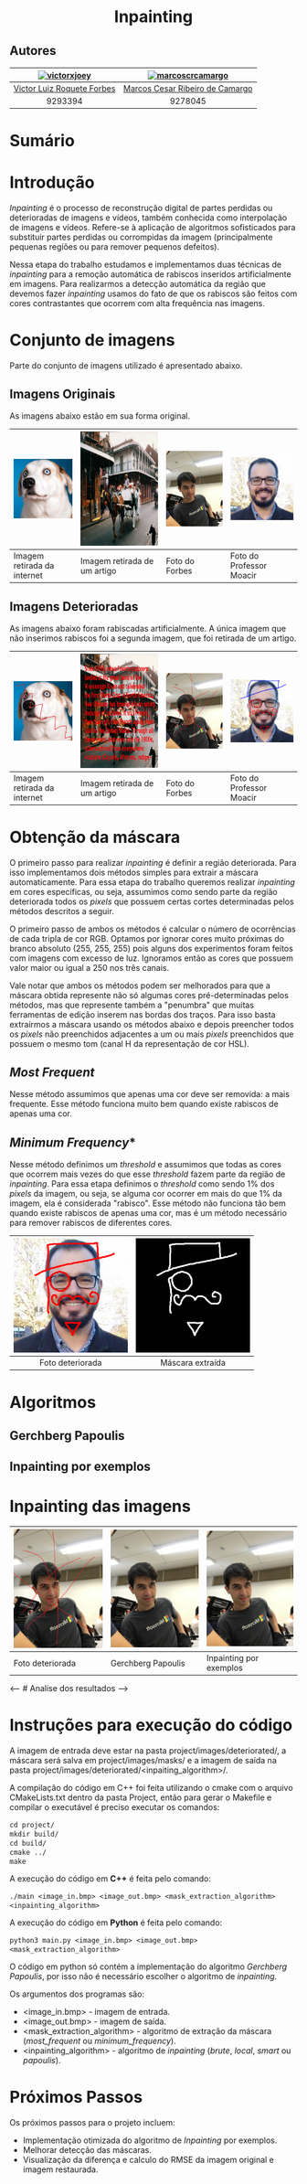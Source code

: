 <h1 align="center">Inpainting</h1>


## Autores

| [![victorxjoey](https://avatars1.githubusercontent.com/u/13484548?s=200&v=4)](https://github.com/VictorXjoeY/) |               [![marcoscrcamargo](https://avatars0.githubusercontent.com/u/13886241?s=200&v=4)](https://github.com/marcoscrcamargo/) |
|:-----------------------------------------------------------------------------------------------------------------:|:-------------------------------------------------------------------------------------------------------:|
|[Victor Luiz Roquete Forbes](https://github.com/VictorXjoeY/)|[Marcos Cesar Ribeiro de Camargo](https://github.com/marcoscrcamargo/)|
| 9293394 | 9278045|



# Sumário

# Introdução
*Inpainting* é o processo de reconstrução digital de partes perdidas ou deterioradas de imagens e vídeos, também conhecida como interpolação de imagens e vídeos. Refere-se à aplicação de algoritmos sofisticados para substituir partes perdidas ou corrompidas da imagem (principalmente pequenas regiões ou para remover pequenos defeitos).

Nessa etapa do trabalho estudamos e implementamos duas técnicas de *inpainting* para a remoção automática de rabiscos inseridos artificialmente em imagens. Para realizarmos a detecção automática da região que devemos fazer *inpainting* usamos do fato de que os rabiscos são feitos com cores contrastantes que ocorrem com alta frequência nas imagens.

# Conjunto de imagens
Parte do conjunto de imagens utilizado é apresentado abaixo.

## Imagens Originais
As imagens abaixo estão em sua forma original.

|<img src="./Project/images/original/dogo2.bmp"   width="200px" alt="dogo2"/>|<img src="./Project/images/original/horse_car.bmp"   height="200px" alt="horse_car"/>|<img src="./Project/images/original/forbes.bmp"   width="200px" alt="forbes"/>|<img src="./Project/images/original/momo_fino.bmp"   width="200px" alt="momo_fino"/>|
|------------|------------|------------|------------|
| Imagem retirada da internet | Imagem retirada de um artigo | Foto do Forbes | Foto do Professor Moacir |

## Imagens Deterioradas
As imagens abaixo foram rabiscadas artificialmente. A única imagem que não inserimos rabiscos foi a segunda imagem, que foi retirada de um artigo.

|<img src="./Project/images/deteriorated/dogo2.bmp"   width="200px" alt="dogo2"/>|<img src="./Project/images/deteriorated/horse_car.bmp"   height="200px" alt="horse_car"/>|<img src="./Project/images/deteriorated/forbes.bmp"   width="200px" alt="forbes"/>|<img src="./Project/images/deteriorated/momo_fino.bmp"   width="200px" alt="momo_fino"/>|
|------------|------------|------------|------------|
| Imagem retirada da internet | Imagem retirada de um artigo | Foto do Forbes | Foto do Professor Moacir |

# Obtenção da máscara

O primeiro passo para realizar *inpainting* é definir a região deteriorada. Para isso implementamos dois métodos simples para extrair a máscara automaticamente. Para essa etapa do trabalho queremos realizar *inpainting* em cores específicas, ou seja, assumimos como sendo parte da região deteriorada todos os *pixels* que possuem certas cortes determinadas pelos métodos descritos a seguir.

O primeiro passo de ambos os métodos é calcular o número de ocorrências de cada tripla de cor RGB. Optamos por ignorar cores muito próximas do branco absoluto (255, 255, 255) pois alguns dos experimentos foram feitos com imagens com excesso de luz. Ignoramos então as cores que possuem valor maior ou igual a 250 nos três canais.

Vale notar que ambos os métodos podem ser melhorados para que a máscara obtida represente não só algumas cores pré-determinadas pelos métodos, mas que represente também a "penumbra" que muitas ferramentas de edição inserem nas bordas dos traços. Para isso basta extraírmos a máscara usando os métodos abaixo e depois preencher todos os *pixels* não preenchidos adjacentes a um ou mais *pixels* preenchidos que possuem o mesmo tom (canal H da representação de cor HSL).

## *Most Frequent*
Nesse método assumimos que apenas uma cor deve ser removida: a mais frequente. Esse método funciona muito bem quando existe rabiscos de apenas uma cor.

## *Minimum Frequency**

Nesse método definimos um *threshold* e assumimos que todas as cores que ocorrem mais vezes do que esse *threshold* fazem parte da região de *inpainting*. Para essa etapa definimos o *threshold* como sendo 1% dos *pixels* da imagem, ou seja, se alguma cor ocorrer em mais do que 1% da imagem, ela é considerada "rabisco". Esse método não funciona tão bem quando existe rabiscos de apenas uma cor, mas é um método necessário para remover rabiscos de diferentes cores.

|<img src="./Project/images/deteriorated/momo.bmp"   width="200px" alt="momo"/>|<img src="./Project/images/masks/momo.bmp"   width="200px" alt="momo"/>|
|:-----------------------------------:|:-----------------------------------:|
| Foto deteriorada | Máscara extraída|

# Algoritmos
## Gerchberg Papoulis

## Inpainting por exemplos



# Inpainting das imagens

|<img src="./Project/images/deteriorated/forbes.bmp" width="200px" alt="forbes"/>|<img src="./Project/images/inpainted/Gerchberg Papoulis/forbes.bmp" width="200px" alt="forbes_gerchberg"/>|<img src="./Project/images/inpainted/Local Brute Force/forbes.bmp" width="200px" alt="forbes_examplebf"/>|
|------------|------------|------------|
| Foto deteriorada | Gerchberg Papoulis | Inpainting por exemplos|



<-- # Analise dos resultados -->

# Instruções para execução do código
A imagem de entrada deve estar na pasta project/images/deteriorated/, a máscara será salva em project/images/masks/ e a imagem de saída na pasta project/images/deteriorated/<inpaiting_algorithm>/.

A compilação do código em C++ foi feita utilizando o cmake com o arquivo CMakeLists.txt dentro da pasta Project, então para gerar o Makefile e compilar o executável é preciso executar os comandos: 

	cd project/
	mkdir build/
	cd build/
	cmake ../
	make


A execução do código em **C++** é feita pelo comando:

	./main <image_in.bmp> <image_out.bmp> <mask_extraction_algorithm> <inpainting_algorithm>


A execução do código em **Python** é feita pelo comando:

	python3 main.py <image_in.bmp> <image_out.bmp> <mask_extraction_algorithm>

O código em python só contém a implementação do algoritmo *Gerchberg Papoulis*, por isso não é necessário escolher o algoritmo de *inpainting*.

Os argumentos dos programas são:

 * <image_in.bmp> - imagem de entrada.
 * <image_out.bmp> - imagem de saída.
 * <mask_extraction_algorithm> - algoritmo de extração da máscara (*most_frequent* ou *minimum_frequency*).
 * <inpainting_algorithm> - algoritmo de *inpainting* (*brute*, *local*, *smart* ou *papoulis*).




# Próximos Passos

Os próximos passos para o projeto incluem:

 * Implementação otimizada do algoritmo de *Inpainting* por exemplos.
 * Melhorar detecção das máscaras.
 * Visualização da diferença e calculo do RMSE da imagem original e imagem restaurada.

